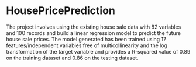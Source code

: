 # HousePricePrediction
The project involves using the existing house sale data with 82 variables and 100 records and build a linear regression model to predict the future house sale prices. The model generated has been trained using 17 features/independent variables free of multicollinearity and the log transformation of the target variable and provides a R-squared value of 0.89 on the training dataset and 0.86 on the testing dataset.
